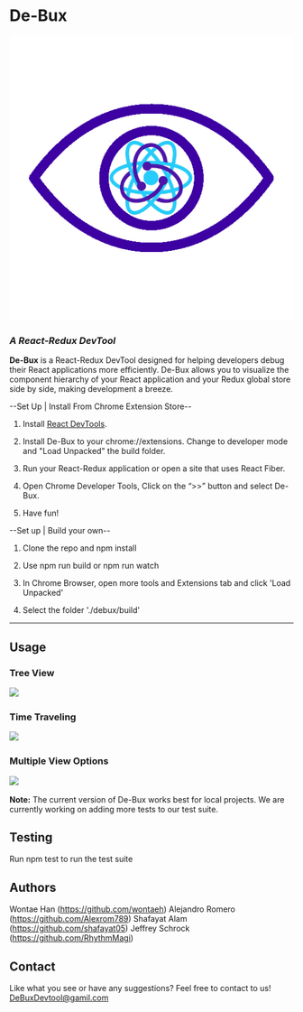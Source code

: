 # De-Bux 
<img src="/assets/DebuxLogoLarge.png" />
<h3><i>A React-Redux DevTool</i></h3>


<strong>De-Bux</strong> is a React-Redux DevTool designed for helping developers debug their React applications more efficiently. De-Bux allows you to visualize the component hierarchy of your React application and your Redux global store side by side, making development a breeze. 


--Set Up | Install From Chrome Extension Store--

1. Install <a href="https://chrome.google.com/webstore/detail/react-developer-tools/fmkadmapgofadopljbjfkapdkoienihi?hl=en">React DevTools</a>. 

2. Install De-Bux to your chrome://extensions. Change to developer mode and "Load Unpacked" the build folder.

3. Run your React-Redux application or open a site that uses React Fiber.

4. Open Chrome Developer Tools, Click on the “>>” button and select De-Bux.

5. Have fun!

--Set up | Build your own--

1. Clone the repo and npm install

2. Use npm run build or npm run watch

3. In Chrome Browser, open more tools and Extensions tab and click 'Load Unpacked' 

4. Select the folder './debux/build'

-----------------------------------------------------------------------------------------------------------------------------------------

## Usage

### Tree View
![](assets/demo_1.gif)

### Time Traveling
![](assets/demo_2.gif)

### Multiple View Options
![](assets/demo_3.gif)

**Note:**  The current version of De-Bux works best for local projects. We are currently working on adding more tests to our test suite.

## Testing
Run npm test to run the test suite

## Authors

Wontae Han (https://github.com/wontaeh)
Alejandro Romero (https://github.com/Alexrom789)
Shafayat Alam (https://github.com/shafayat05)
Jeffrey Schrock (https://github.com/RhythmMagi)

## Contact

Like what you see or have any suggestions?
Feel free to contact to us!
DeBuxDevtool@gamil.com